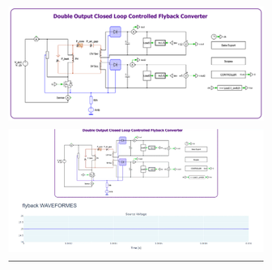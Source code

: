 <p align="center">
  <img  src="0101 Modeling and Simulation/0000 PLECS SIMULATION/Model/png/flyback.png">
</p>

<p align="center">
  <img  src="0101 Modeling and Simulation/0000 PLECS SIMULATION/Model/png/report.gif">
</p>

----
